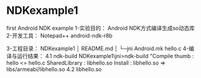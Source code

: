 # NDKexample1
first Android NDK example 
1-实验目的：
		Android NDK方式编译生成so动态库
2-开发工具：
		Notepad++
		android-ndk-r8b

3-工程目录：
		NDKexample1
			│  README.md
			│
			└─jni
				   Android.mk
				   hello.c
4-编译与运行结果：
		4.1 ndk-build
		NDKexample1\jni>ndk-build
		"Compile thumb : hello <= hello.c
		SharedLibrary  : libhello.so
		Install        : libhello.so => libs/armeabi/libhello.so
		4.2 libhello.so
	

